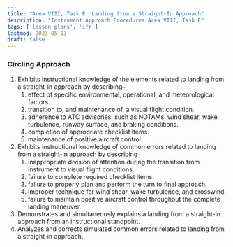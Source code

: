 ```yaml
---
title: "Area VIII, Task E: Landing from a Straight-In Approach"
description: "Instrument Approach Procedures Area VIII, Task E"
tags: ['lesson plans', 'ifr']
lastmod: 2023-05-03
draft: false
---
```

### Circling Approach

1. Exhibits instructional knowledge of the elements related to landing from a straight-in approach by describing⎯
   1. effect of specific environmental, operational, and meteorological factors. 
   2. transition to, and maintenance of, a visual flight condition. 
   3. adherence to ATC advisories, such as NOTAMs, wind shear, wake turbulence, runway surface, and braking conditions. 
   4. completion of appropriate checklist items. 
   5. maintenance of positive aircraft control. 
2. Exhibits instructional knowledge of common errors related to landing from a straight-in approach by describing⎯
   1. inappropriate division of attention during the transition from instrument to visual flight conditions. 
   2. failure to complete required checklist items. 
   3. failure to properly plan and perform the turn to final approach. 
   4. improper technique for wind shear, wake turbulence, and crosswind. 
   5. failure to maintain positive aircraft control throughout the complete landing maneuver. 
3. Demonstrates and simultaneously explains a landing from a straight-in approach from an instructional standpoint. 
4. Analyzes and corrects simulated common errors related to landing from a straight-in approach. 